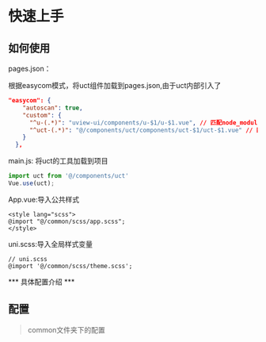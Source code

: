 # 快速上手
## 如何使用
pages.json：

根据easycom模式，将uct组件加载到pages.json,由于uct内部引入了
```pages.json
"easycom": {
    "autoscan": true,
    "custom": {
      "^u-(.*)": "uview-ui/components/u-$1/u-$1.vue", // 匹配node_modules内的vue文件
      "^uct-(.*)": "@/components/uct/components/uct-$1/uct-$1.vue" // 匹配components目录内的vue文件
    }
  },
```
main.js:
将uct的工具加载到项目
```main.js
import uct from '@/components/uct'
Vue.use(uct);
```
App.vue:导入公共样式
```
<style lang="scss">
@import "@/common/scss/app.scss";
</style>
```

uni.scss:导入全局样式变量
```
// uni.scss
@import '@/common/scss/theme.scss';
```
*** 具体配置介绍 ***

## 配置
>common文件夹下的配置
